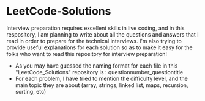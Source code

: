 # LeetCode-Solutions
Interview preparation requires excellent skills in live coding, and in this respository, I am planning to write about all the questions and answers that I read in order to prepare for the technical interviews.
I'm also trying to provide useful explanations for each solution so as to make it easy for the folks who want to read this repository for interview preparation!

* As you may have guessed the naming format for each file in this "LeetCode_Solutions" repository is : questionnumber_questiontitle
* For each problem, I have tried to mention the difficulty level, and the main topic they are about (array, strings, linked list, maps, recursion, sorting, etc)

